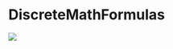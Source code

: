 # DiscreteMathFormulas

[![](https://jitpack.io/v/chrisbanes/PhotoView.svg)](https://jitpack.io/#chrisbanes/PhotoView)
